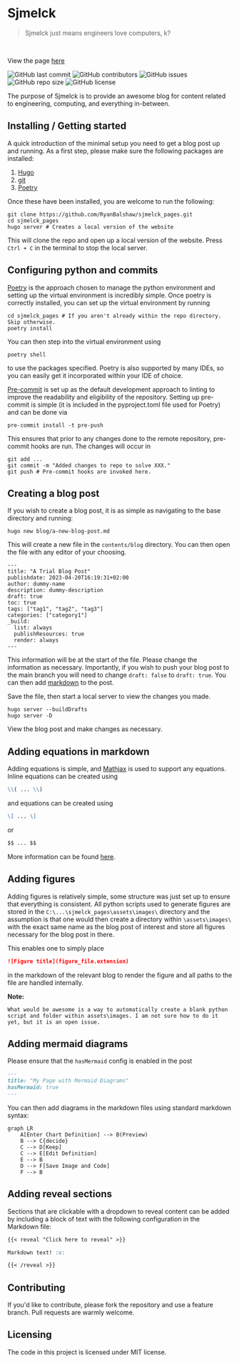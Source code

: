 <!-- Begin section: Overview -->

[//]: # (https://raw.githubusercontent.com/jehna/readme-best-practices/master/sample-logo.png&#41;)

[//]: # (![Logo of the project]&#40;https://raw.githubusercontent.com/RyanBalshaw/sjmelck_pages/main/robot_logo.svg&#41;)

# Sjmelck
> Sjmelck just means engineers love computers, k?

<br/>

View the page [here](https://ryanbalshaw.github.io/sjmelck_pages/)

![GitHub last commit](https://img.shields.io/github/last-commit/RyanBalshaw/sjmelck_pages?color=important)
![GitHub contributors](https://img.shields.io/github/contributors/RyanBalshaw/sjmelck_pages?style=flat-square)
![GitHub issues](https://img.shields.io/github/issues/RyanBalshaw/sjmelck_pages?color=critical&style=flat-square)
![GitHub repo size](https://img.shields.io/github/repo-size/RyanBalshaw/sjmelck_pages?color=blueviolet&style=flat-square)
![GitHub license](https://img.shields.io/github/license/RyanBalshaw/sjmelck_pages?style=flat-square)


The purpose of Sjmelck is to provide an awesome blog for content related to engineering, computing, and everything in-between.

## Installing / Getting started

A quick introduction of the minimal setup you need to get a blog post up and running. As a first step, please make sure the following packages are installed:
1. [Hugo](https://gohugo.io/)
2. [git](https://git-scm.com/)
3. [Poetry](https://python-poetry.org/)

Once these have been installed, you are welcome to run the following:
```shell
git clone https://github.com/RyanBalshaw/sjmelck_pages.git
cd sjmelck_pages
hugo server # Creates a local version of the website
```

This will clone the repo and open up a local version of the website. Press `Ctrl + C` in the terminal to stop the local server.

## Configuring python and commits
[Poetry](https://python-poetry.org/) is the approach chosen to manage the python environment and setting up the virtual environment is incredibly simple. Once poetry is correctly installed, you can set up the virtual environment by running
```shell
cd sjmelck_pages # If you aren't already within the repo directory. Skip otherwise.
poetry install
```

You can then step into the virtual environment using
```shell
poetry shell
```
to use the packages specified. Poetry is also supported by many IDEs, so you can easily get it incorporated within your IDE of choice.

[Pre-commit]() is set up as the default development approach to linting to improve the readability and eligibility of the repository. Setting up pre-commit is simple (it is included in the pyproject.toml file used for Poetry) and can be done via
```code
pre-commit install -t pre-push
```

This ensures that prior to any changes done to the remote repository, pre-commit hooks are run. The changes will occur in
```code
git add ...
git commit -m "Added changes to repo to solve XXX."
git push # Pre-commit hooks are invoked here.
```

## Creating a blog post

If you wish to create a blog post, it is as simple as navigating to the base directory and running:

```shell
hugo new blog/a-new-blog-post.md
```

This will create a new file in the `contents/blog` directory. You can then open the file with any editor of your choosing.

```
---
title: "A Trial Blog Post"
publishdate: 2023-04-20T16:19:31+02:00
author: dummy-name
description: dummy-description
draft: true
toc: true
tags: ["tag1", "tag2", "tag3"]
categories: ["category1"]
_build:
  list: always
  publishResources: true
  render: always
---
```

This information will be at the start of the file. Please change the information as necessary. Importantly, if you wish to push your blog post to the main branch you will need to change `draft: false` to `draft: true`. You can then add [markdown](https://commonmark.org/help/) to the post.

Save the file, then start a local server to view the changes you made.
```shell
hugo server --buildDrafts
hugo server -D
```

View the blog post and make changes as necessary.

## Adding equations in markdown

Adding equations is simple, and [Mathjax]() is used to support any equations. Inline equations can be created using
```markdown
\\( ... \\)
```
and equations can be created using
```markdown
\[ ... \]
```
or
```markdown
$$ ... $$
```

More information can be found [here](https://docs.mathjax.org/en/latest/input/tex/delimiters.html).

## Adding figures
Adding figures is relatively simple, some structure was just set up to ensure that everything is consistent. All python scripts used to generate figures are stored in the `C:\...\sjmelck_pages\assets\images\` directory and the assumption is that one would then create a directory within `\assets\images\` with the exact same name as the blog post of interest and store all figures necessary for the blog post in there.

This enables one to simply place
```markdown
![Figure title](figure_file.extension)
```
in the markdown of the relevant blog to render the figure and all paths to the file are handled internally.

**Note:**
```note
What would be awesome is a way to automatically create a blank python script and folder within assets\images. I am not sure how to do it yet, but it is an open issue.
```

## Adding mermaid diagrams

Please ensure that the `hasMermaid` config is enabled in the post
```markdown
---
title: "My Page with Mermaid Diagrams"
hasMermaid: true
---
```

You can then add diagrams in the markdown files using standard markdown syntax:
```mermaid
graph LR
    A[Enter Chart Definition] --> B(Preview)
    B --> C{decide}
    C --> D[Keep]
    C --> E[Edit Definition]
    E --> B
    D --> F[Save Image and Code]
    F --> B
```

## Adding reveal sections

Sections that are clickable with a dropdown to reveal content can be added by including a block of text with the following configuration in the Markdown file:
```markdown
{{< reveal "Click here to reveal" >}}

Markdown text! :v:

{{< /reveal >}}
```

## Contributing

If you'd like to contribute, please fork the repository and use a feature
branch. Pull requests are warmly welcome.

[//]: # (## Links)

[//]: # ()
[//]: # (Even though this information can be found inside the project on machine-readable)

[//]: # (format like in a .json file, it's good to include a summary of most useful)

[//]: # (links to humans using your project. You can include links like:)

[//]: # ()
[//]: # (- Project homepage: https://your.github.com/awesome-project/)

[//]: # (- Repository: https://github.com/your/awesome-project/)

[//]: # (- Issue tracker: https://github.com/your/awesome-project/issues)

[//]: # (  - In case of sensitive bugs like security vulnerabilities, please contact)

[//]: # (    my@email.com directly instead of using issue tracker. We value your effort)

[//]: # (    to improve the security and privacy of this project!)

[//]: # (- Related projects:)

[//]: # (  - Your other project: https://github.com/your/other-project/)

[//]: # (  - Someone else's project: https://github.com/someones/awesome-project/)


## Licensing

The code in this project is licensed under MIT license.

<!-- End section: Overview -->
